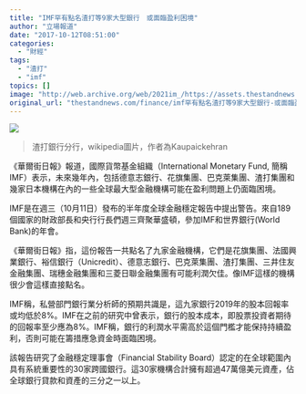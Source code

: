 ```yaml
---
title: "IMF罕有點名渣打等9家大型銀行　或面臨盈利困境"
author: "立場報道"
date: "2017-10-12T08:51:00"
categories:
  - "財經"
tags:
  - "渣打"
  - "imf"
topics: []
image: "http://web.archive.org/web/2021im_/https://assets.thestandnews.com/media/photos/800px-HK_Central_night_E696B0E4B896E7958CE5A4A7E5BB88_New_World_Tower_s_IuvvqSj.JPG"
original_url: "thestandnews.com/finance/imf罕有點名渣打等9家大型銀行-或面臨盈利困境"
---
```

![](http://web.archive.org/web/2021im_/https://assets.thestandnews.com/media/photos/800px-HK_Central_night_E696B0E4B896E7958CE5A4A7E5BB88_New_World_Tower_s_IuvvqSj.JPG)
> 渣打銀行分行，wikipedia圖片，作者為Kaupaickehran

《華爾街日報》報道，國際貨幣基金組織（International Monetary Fund, 簡稱IMF）表示，未來幾年內，包括德意志銀行、花旗集團、巴克萊集團、渣打集團和幾家日本機構在內的一些全球最大型金融機構可能在盈利問題上仍面臨困境。

IMF是在週三（10月11日）發布的半年度全球金融穩定報告中提出警告。來自189個國家的財政部長和央行行長們週三齊聚華盛頓，參加IMF和世界銀行(World Bank)的年會。

《華爾街日報》指，這份報告一共點名了九家金融機構，它們是花旗集團、法國興業銀行、裕信銀行（Unicredit）、德意志銀行、巴克萊集團、渣打集團、三井住友金融集團、瑞穗金融集團和三菱日聯金融集團有可能利潤欠佳。像IMF這樣的機構很少會這樣直接點名。

IMF稱，私營部門銀行業分析師的預期共識是，這九家銀行2019年的股本回報率或均低於8%。IMF在之前的研究中曾表示，銀行的股本成本，即股票投資者期待的回報率至少應為8%。IMF稱，銀行的利潤水平需高於這個門檻才能保持持續盈利，否則可能在籌措應急資金時面臨困境。

該報告研究了金融穩定理事會（Financial Stability Board）認定的在全球範圍內具有系統重要性的30家跨國銀行。這30家機構合計擁有超過47萬億美元資產，佔全球銀行貸款和資產的三分之一以上。